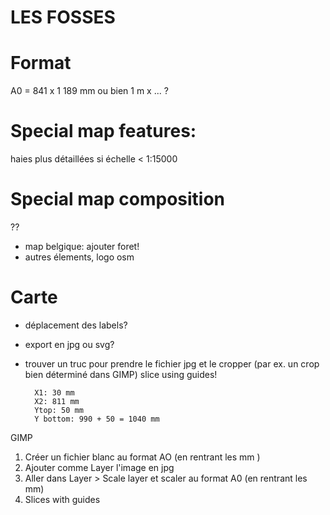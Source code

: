 LES FOSSES
===========


# Format 

A0 = 841 x 1 189 mm ou bien 1 m x ... ? 

# Special map features:

haies plus détaillées si échelle < 1:15000

# Special map composition 

??

- map belgique: ajouter foret!
- autres élements, logo osm

# Carte

- déplacement des labels? 
- export en jpg ou svg? 
- trouver un truc pour prendre le fichier jpg et le cropper (par ex. un crop bien déterminé dans GIMP)
        slice using guides!

        X1: 30 mm
        X2: 811 mm
        Ytop: 50 mm
        Y bottom: 990 + 50 = 1040 mm

GIMP

1) Créer un fichier blanc au format AO (en rentrant les mm )
2) Ajouter comme Layer l'image en jpg
3) Aller dans Layer > Scale layer et scaler au format A0 (en rentrant les mm)
4) Slices with guides

